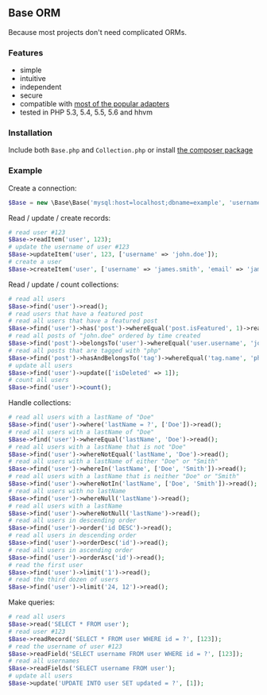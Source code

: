 ## Base ORM

Because most projects don't need complicated ORMs.

### Features

- simple
- intuitive
- independent
- secure
- compatible with [most of the popular adapters](http://php.net/manual/en/pdo.drivers.php)
- tested in PHP 5.3, 5.4, 5.5, 5.6 and hhvm

### Installation

Include both `Base.php` and `Collection.php` or install [the composer package](https://packagist.org/packages/erusev/base)

### Example

Create a connection:
```php
$Base = new \Base\Base('mysql:host=localhost;dbname=example', 'username', 'password');
```

Read / update / create records:
```php
# read user #123
$Base->readItem('user', 123);
# update the username of user #123
$Base->updateItem('user', 123, ['username' => 'john.doe']);
# create a user
$Base->createItem('user', ['username' => 'james.smith', 'email' => 'james@example.com']);
```

Read / update / count collections:
```php
# read all users
$Base->find('user')->read();
# read users that have a featured post
# read all users that have a featured post
$Base->find('user')->has('post')->whereEqual('post.isFeatured', 1)->read();
# read all posts of "john.doe" ordered by time created
$Base->find('post')->belongsTo('user')->whereEqual('user.username', 'john')->orderDesc('created_at')->read();
# read all posts that are tagged with "php"
$Base->find('post')->hasAndBelongsTo('tag')->whereEqual('tag.name', 'php')->read();
# update all users
$Base->find('user')->update(['isDeleted' => 1]);
# count all users
$Base->find('user')->count();
```

Handle collections:
```php
# read all users with a lastName of "Doe"
$Base->find('user')->where('lastName = ?', ['Doe'])->read();
# read all users with a lastName of "Doe"
$Base->find('user')->whereEqual('lastName', 'Doe')->read();
# read all users with a lastName that is not "Doe"
$Base->find('user')->whereNotEqual('lastName', 'Doe')->read();
# read all users with a lastName of either "Doe" or "Smith"
$Base->find('user')->whereIn('lastName', ['Doe', 'Smith'])->read();
# read all users with a lastName that is neither "Doe" or "Smith"
$Base->find('user')->whereNotIn('lastName', ['Doe', 'Smith'])->read();
# read all users with no lastName
$Base->find('user')->whereNull('lastName')->read();
# read all users with a lastName
$Base->find('user')->whereNotNull('lastName')->read();
# read all users in descending order
$Base->find('user')->order('id DESC')->read();
# read all users in descending order
$Base->find('user')->orderDesc('id')->read();
# read all users in ascending order
$Base->find('user')->orderAsc('id')->read();
# read the first user
$Base->find('user')->limit('1')->read();
# read the third dozen of users
$Base->find('user')->limit('24, 12')->read();
```

Make queries:
```php
# read all users
$Base->read('SELECT * FROM user');
# read user #123
$Base->readRecord('SELECT * FROM user WHERE id = ?', [123]);
# read the username of user #123
$Base->readField('SELECT username FROM user WHERE id = ?', [123]);
# read all usernames
$Base->readFields('SELECT username FROM user');
# update all users
$Base->update('UPDATE INTO user SET updated = ?', [1]);
```
